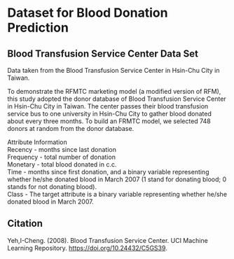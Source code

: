 # Dataset for Blood Donation Prediction

## Blood Transfusion Service Center Data Set  
Data taken from the Blood Transfusion Service Center in Hsin-Chu City in Taiwan.

To demonstrate the RFMTC marketing model (a modified version of RFM), this study adopted the donor database of Blood Transfusion Service Center in Hsin-Chu City in Taiwan. The center passes their blood transfusion service bus to one university in Hsin-Chu City to gather blood donated about every three months. To build an FRMTC model, we selected 748 donors at random from the donor database.  

Attribute Information  
Recency - months since last donation  
Frequency - total number of donation  
Monetary - total blood donated in c.c.  
Time - months since first donation, and a binary variable representing whether he/she donated blood in March 2007 (1 stand for donating blood; 0 stands for not donating blood).  
Class - The target attribute is a binary variable representing whether he/she donated blood in March 2007.

## Citation

Yeh,I-Cheng. (2008). Blood Transfusion Service Center. UCI Machine Learning Repository. https://doi.org/10.24432/C5GS39.